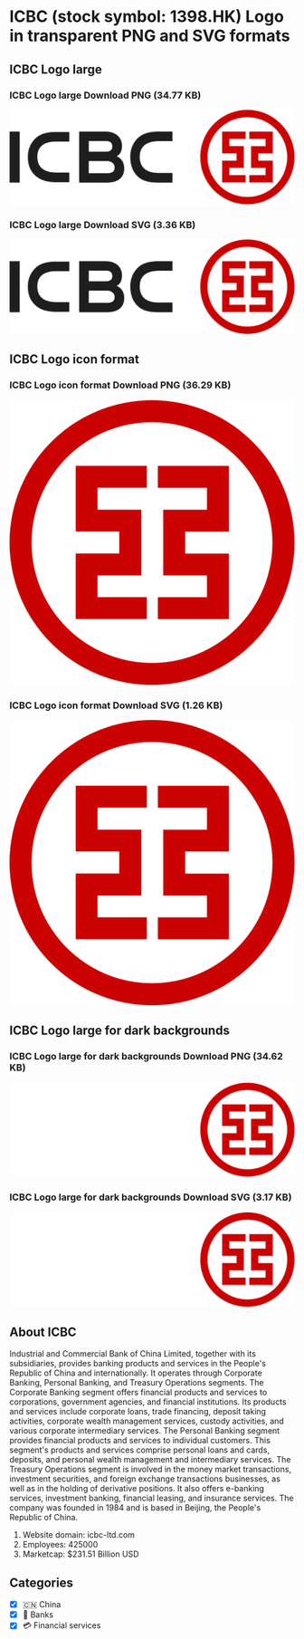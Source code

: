 # ICBC (stock symbol: 1398.HK) Logo in transparent PNG and SVG formats

## ICBC Logo large

### ICBC Logo large Download PNG (34.77 KB)

![ICBC Logo large Download PNG (34.77 KB)](/img/orig/1398.HK_BIG-65167668.png)

### ICBC Logo large Download SVG (3.36 KB)

![ICBC Logo large Download SVG (3.36 KB)](/img/orig/1398.HK_BIG-ee1b52fe.svg)

## ICBC Logo icon format

### ICBC Logo icon format Download PNG (36.29 KB)

![ICBC Logo icon format Download PNG (36.29 KB)](/img/orig/1398.HK-a309de24.png)

### ICBC Logo icon format Download SVG (1.26 KB)

![ICBC Logo icon format Download SVG (1.26 KB)](/img/orig/1398.HK-4090f9c8.svg)

## ICBC Logo large for dark backgrounds

### ICBC Logo large for dark backgrounds Download PNG (34.62 KB)

![ICBC Logo large for dark backgrounds Download PNG (34.62 KB)](/img/orig/1398.HK_BIG.D-4b461559.png)

### ICBC Logo large for dark backgrounds Download SVG (3.17 KB)

![ICBC Logo large for dark backgrounds Download SVG (3.17 KB)](/img/orig/1398.HK_BIG.D-31d25205.svg)

## About ICBC

Industrial and Commercial Bank of China Limited, together with its subsidiaries, provides banking products and services in the People's Republic of China and internationally. It operates through Corporate Banking, Personal Banking, and Treasury Operations segments. The Corporate Banking segment offers financial products and services to corporations, government agencies, and financial institutions. Its products and services include corporate loans, trade financing, deposit taking activities, corporate wealth management services, custody activities, and various corporate intermediary services. The Personal Banking segment provides financial products and services to individual customers. This segment's products and services comprise personal loans and cards, deposits, and personal wealth management and intermediary services. The Treasury Operations segment is involved in the money market transactions, investment securities, and foreign exchange transactions businesses, as well as in the holding of derivative positions. It also offers e-banking services, investment banking, financial leasing, and insurance services. The company was founded in 1984 and is based in Beijing, the People's Republic of China.

1. Website domain: icbc-ltd.com
2. Employees: 425000
3. Marketcap: $231.51 Billion USD


## Categories
- [x] 🇨🇳 China
- [x] 🏦 Banks
- [x] 💳 Financial services
